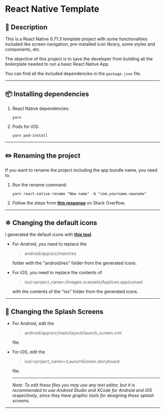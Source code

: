 # React Native Template

## 📝 Description

This is a React Native 0.71.3 template project with some functionalities included like screen navigation, pre-installed icon library, some styles and components, etc.

The objective of this project is to save the developer from building all the boilerplate needed to run a basic React Native App.

You can find all the included dependencies in the `package.json` file.

***

## 📦 Installing dependencies

1. React Native dependencies:
	```
	yarn
	```
2. Pods for iOS:
	```
	yarn pod-install
	```

***

## ✏️ Renaming the project

If you want to rename the project including the app bundle name, you need to:

1. Run the rename command:
	```
	yarn react-native-rename "New name" -b "com.yourname.newname"
	```
2. Follow the steps from [**this response**](https://stackoverflow.com/a/65431080) on Stack Overflow.

***

## ⚛️ Changing the default icons

I generated the default icons with [**this tool**](https://icon.kitchen/i).

* For Android, you need to replace the

	> android/app/src/main/res

	folder with the "android/res" folder from the generated icons.

* For iOS, you need to replace the contents of

	> ios/\<project_name\>/Images.xcassets/AppIcon.appiconset

	with the contents of the "ios" folder from the generated icons.

***

## 📱 Changing the Splash Screens

* For Android, edit the

	> android/app/src/main/layout/launch_screen.xml

	file.

* For iOS, edit the

	> ios/\<project_name\>/LaunchScreen.storyboard

	file.

	---

	*Note: To edit these files you may use any text editor, but it is recommended to use Android Studio and XCode for Android and iOS respectively, since they have graphic tools for designing these splash screens.*

***
